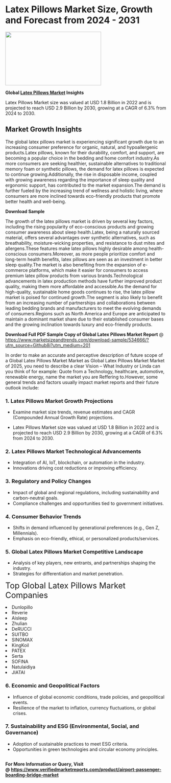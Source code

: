 <H1>Latex Pillows Market Size, Growth and Forecast from 2024 - 2031</H1><img class="aligncenter size-medium wp-image-584254" src="https://thirdeyenews.in/wp-content/uploads/2024/09/Global-Market-Research-300x168.jpeg" alt="" width="300" height="168" /><p><strong>Global&nbsp;<a href="https://www.marketsizeandtrends.com/download-sample/534666/?utm_source=Github8j?utm_medium=201">Latex Pillows Market</a> Insights</strong></p><p>Latex Pillows Market size was valued at USD 1.8 Billion in 2022 and is projected to reach USD 2.9 Billion by 2030, growing at a CAGR of 6.3% from 2024 to 2030.</p><p><h2>Market Growth Insights</h2> <p>The global latex pillows market is experiencing significant growth due to an increasing consumer preference for organic, natural, and hypoallergenic products.Latex pillows, known for their durability, comfort, and support, are becoming a popular choice in the bedding and home comfort industry.As more consumers are seeking healthier, sustainable alternatives to traditional memory foam or synthetic pillows, the demand for latex pillows is expected to continue growing.Additionally, the rise in disposable income, coupled with growing awareness regarding the importance of sleep quality and ergonomic support, has contributed to the market expansion.The demand is further fueled by the increasing trend of wellness and holistic living, where consumers are more inclined towards eco-friendly products that promote better health and well-being.</p> <p><strong>Download Sample</strong></p> <p>The growth of the latex pillows market is driven by several key factors, including the rising popularity of eco-conscious products and growing consumer awareness about sleep health.Latex, being a naturally sourced material, offers several advantages over synthetic alternatives, such as breathability, moisture-wicking properties, and resistance to dust mites and allergens.These features make latex pillows highly desirable among health-conscious consumers.Moreover, as more people prioritize comfort and long-term health benefits, latex pillows are seen as an investment in better sleep quality.The market is also benefiting from the expansion of e-commerce platforms, which make it easier for consumers to access premium latex pillow products from various brands.Technological advancements in latex production methods have further improved product quality, making them more affordable and accessible.As the demand for high-quality, sustainable home goods continues to rise, the latex pillow market is poised for continued growth.The segment is also likely to benefit from an increasing number of partnerships and collaborations between leading bedding brands and manufacturers to meet the evolving demands of consumers.Regions such as North America and Europe are anticipated to maintain a dominant market share due to their established consumer bases and the growing inclination towards luxury and eco-friendly products.<p><span class=""><strong>Download Full PDF Sample Copy of Global Latex Pillows Market Report</strong> @ <a href="https://www.marketsizeandtrends.com/download-sample/534666/?utm_source=Github8j?utm_medium=201" target="_blank">https://www.marketsizeandtrends.com/download-sample/534666/?utm_source=Github8j?utm_medium=201</a></span></p><p>In order to make an accurate and perceptive description of future scope of a Global&nbsp;Latex Pillows Market Market as Global&nbsp;Latex Pillows Market Market of 2025, you need to describe a clear Vision &ndash; What Industry or Linda can you think of for example: Quote from a Technology, healthcare, automotive, renewable energy, name the market you are Reffering to.However, some general trends and factors usually impact market reports and their future outlook include:</p><h3>1.&nbsp;<strong>Latex Pillows Market Growth Projections</strong></h3><ul><li>Examine market size trends, revenue estimates and CAGR (Compounded Annual Growth Rate) projections.</li><li><p>Latex Pillows Market size was valued at USD 1.8 Billion in 2022 and is projected to reach USD 2.9 Billion by 2030, growing at a CAGR of 6.3% from 2024 to 2030.</p></li></ul><h3>2.&nbsp;<strong>Latex Pillows Market Technological Advancements</strong></h3><ul><li>Integration of AI, IoT, blockchain, or automation in the industry.</li><li>Innovations driving cost reductions or improving efficiency.</li></ul><h3>3.&nbsp;<strong>Regulatory and Policy Changes</strong></h3><ul><li>Impact of global and regional regulations, including sustainability and carbon-neutral goals.</li><li>Compliance challenges and opportunities tied to government initiatives.</li></ul><h3>4.&nbsp;<strong>Consumer Behavior Trends</strong></h3><ul><li>Shifts in demand influenced by generational preferences (e.g., Gen Z, Millennials).</li><li>Emphasis on eco-friendly, ethical, or personalized products/services.</li></ul><h3>5.&nbsp;<strong>Global Latex Pillows Market Competitive Landscape</strong></h3><ul><li>Analysis of key players, new entrants, and partnerships shaping the industry.</li><li>Strategies for differentiation and market penetration.</li></ul><p data-pm-slice="1 1 []"><span style="color: inherit; font-family: inherit; font-size: 25px;">Top Global Latex Pillows Market Companies</span></p><div class="" data-test-id=""><p><li>Dunlopillo</li><li> Reverie</li><li> Aisleep</li><li> Zhulian</li><li> DeRUCCI</li><li> SUITBO</li><li> SINOMAX</li><li> KingKoil</li><li> PATEX</li><li> Serta</li><li> SOFINA</li><li> Natulaidiya</li><li> JIATAI</li></p></div><h3>6.&nbsp;<strong>Economic and Geopolitical Factors</strong></h3><ul><li>Influence of global economic conditions, trade policies, and geopolitical events.</li><li>Resilience of the market to inflation, currency fluctuations, or global crises.</li></ul><h3>7.&nbsp;<strong>Sustainability and ESG (Environmental, Social, and Governance)</strong></h3><ul><li>Adoption of sustainable practices to meet ESG criteria.</li><li>Opportunities in green technologies and circular economy principles.</li></ul><h2><strong style="font-size: 14px;">For More Information or Query, Visit @&nbsp;</strong><a style="background-color: #ffffff; font-size: 14px;" href="https://www.marketsizeandtrends.com/report/latex-pillows-market/" target="_blank">https://www.verifiedmarketreports.com/product/airport-passenger-boarding-bridge-market</a></h2>